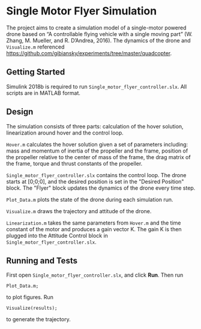 # Single Motor Flyer Simulation
The project aims to create a simulation model of a single-motor powered drone based on “A controllable flying vehicle with a single moving part” (W. Zhang, M. Mueller, and R. D’Andrea, 2016). The dynamics of the drone and `Visualize.m` referenced <https://github.com/gibiansky/experiments/tree/master/quadcopter>.

## Getting Started
Simulink 2018b is required to run `Single_motor_flyer_controller.slx`. All scripts are in MATLAB format.

## Design
The simulation consists of three parts: calculation of the hover solution, linearization around hover and the control loop.

`Hover.m` calculates the hover solution given a set of parameters including:
mass and momentum of inertia of the propeller and the frame, position of the propeller relative to the center of mass of the frame, the drag matrix of the frame, torque and thrust constants of the propeller.

`Single_motor_flyer_controller.slx` contains the control loop. The drone starts at [0;0;0], and the desired position is set in the "Desired Position" block. The "Flyer" block updates the dynamics of the drone every time step.

`Plot_Data.m` plots the state of the drone during each simulation run.

`Visualize.m` draws the trajectory and attitude of the drone.

`Linearization.m` takes the same parameters from `Hover.m` and the time constant of the motor and produces a gain vector K. The gain K is then plugged into the Attitude Control block in `Single_motor_flyer_controller.slx`.

## Running and Tests
First open `Single_motor_flyer_controller.slx`, and click **Run**.
Then run 
```
Plot_Data.m;
```
to plot figures.
Run
```
Visualize(results);
```
to generate the trajectory.